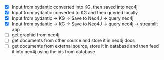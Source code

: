 
- [x] Input from pydantic converted into KG, then saved into neo4j 
- [x] Input from pydantic converted to KG and then queried locally
- [x] Input from pydantic -> KG -> Save to Neo4J -> query neo4j
- [x] Input from pydantic -> KG -> Save to Neo4J -> query neo4j -> streamlit app
- [ ] get graphid from neo4j
- [ ] get documents from other source and store it in neo4j docs
- [ ] get documents from external source, store it in database and then feed it into neo4j using the ids from database

